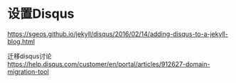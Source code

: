 # 设置Disqus

https://sgeos.github.io/jekyll/disqus/2016/02/14/adding-disqus-to-a-jekyll-blog.html

迁移disqus讨论
https://help.disqus.com/customer/en/portal/articles/912627-domain-migration-tool
